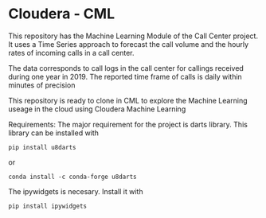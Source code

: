 # Cloudera - CML

This repository has the Machine Learning Module of the Call Center project. It uses a Time Series approach to forecast the call volume and the hourly rates of incoming calls in a call center.

The data corresponds to call logs in the call center for callings received during one year in 2019. The reported time frame of calls is daily within minutes of precision

This repository is ready to clone in CML to explore the Machine Learning useage in the cloud using Cloudera Machine Learning

Requirements: The major requirement for the project is darts library. This library can be installed with 

`pip install u8darts`

or 

`conda install -c conda-forge u8darts`


The ipywidgets is necesary. Install it with

`pip install ipywidgets`
